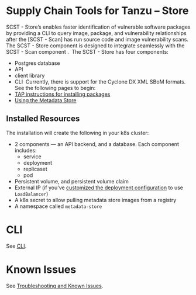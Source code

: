 # Supply Chain Tools for Tanzu – Store

SCST - Store’s enables faster identification of vulnerable software packages by providing a CLI to query image, package, and vulnerability relationships after the [SCST - Scan] has run source code and image vulnerability scans.
​
The SCST - Store component is designed to integrate seamlessly with the SCST - Scan component <add link>. 
​
The SCST - Store has four components:

* Postgres database
* API
* client library
* CLI
​
Currently, there is support for the Cyclone DX XML SBoM formats.
​
See the following pages to begin:
​
* [TAP instructions for installing packages](../install.md#install-scst-store)
* [Using the Metadata Store](using_metadata_store.md)

## Installed Resources

The installation will create the following in your k8s cluster:

* 2 components — an API backend, and a database. Each component includes:
    * service
    * deployment
    * replicaset
    * pod
* Persistent volume, and persistent volume claim
* External IP (if you've [customized the deployment configuration](../install.md#install-scst-store) to use `LoadBalancer`)
* A k8s secret to allow pulling metadata store images from a registry
* A namespace called `metadata-store`

# CLI

See [CLI](cli.md).

# Known Issues

See [Troubleshooting and Known Issues](known_issues.md).
